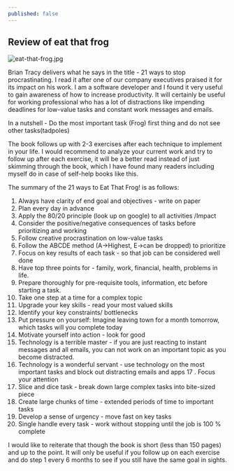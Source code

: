 ```yaml
---
published: false
---
```

## Review of eat that frog

![eat-that-frog.jpg]({{site.baseurl}}/images/eat-that-frog.jpg)

Brian Tracy delivers what he says in the title - 21 ways to stop procrastinating. I read it after one of our company executives praised it for its impact on his work. I am a software developer and I found it very useful to gain awareness of how to increase productivity. It will certainly be useful for working professional who has a lot of distractions like impending deadlines for low-value tasks and constant work messages and emails.

In a nutshell - Do the most important task (Frog) first thing and do not see other tasks(tadpoles)

The book follows up with 2-3 exercises after each technique to implement in your life. I would recommend to analyze your current work and try to follow up after each exercise, it will be a better read instead of just skimming through the book, which I have found many readers including myself do in case of self-help books like this.

The summary of the 21 ways to Eat That Frog! is as follows:
1. Always have clarity of end goal and objectives - write on paper
2. Plan every day in advance
3. Apply the 80/20 principle (look up on google) to all activities /Impact
4. Consider the positive/negative consequences of tasks before prioritizing and working
5. Follow creative procrastination on low-value tasks
6. Follow the ABCDE method (A->Highest, E->can be dropped) to prioritize
7. Focus on key results of each task - so that job can be considered well done
8. Have top three points for - family, work, financial, health, problems in life.
9. Prepare thoroughly for pre-requisite tools, information, etc before starting a task.
10. Take one step at a time for a complex topic
11. Upgrade your key skills - read your most valued skills
12. Identify your key constraints/ bottlenecks
13. Put pressure on yourself: Imagine leaving town for a month tomorrow, which tasks will you complete today
14. Motivate yourself into action - look for good
15. Technology is a terrible master - if you are just reacting to instant messages and all emails, you can not work on an important topic as you become distracted.
16. Technology is a wonderful servant - use technology on the most important tasks and block out distracting emails and apps
17 . Focus your attention
18. Slice and dice task - break down large complex tasks into bite-sized piece
19. Create large chunks of time - extended periods of time to important tasks
20. Develop a sense of urgency - move fast on key tasks
21. Single handle every task - work without stopping until the job is 100 % complete

I would like to reiterate that though the book is short (less than 150 pages) and up to the point. It will only be useful if you follow up on each exercise and do step 1 every 6 months to see if you still have the same goal in sights.
